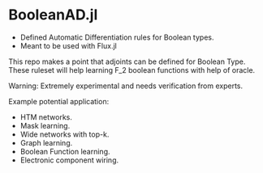 # BooleanAD.jl

- Defined Automatic Differentiation rules for Boolean types.
- Meant to be used with Flux.jl

This repo makes a point that adjoints can be defined for Boolean Type.
These ruleset will help learning F$\_2$ boolean functions with help of oracle.

Warning: Extremely experimental and needs verification from experts.

Example potential application:
- HTM networks.
- Mask learning.
- Wide networks with top-k.
- Graph learning.
- Boolean Function learning.
- Electronic component wiring.
